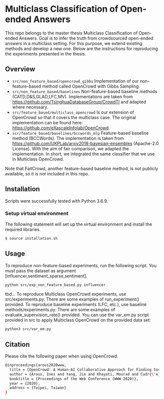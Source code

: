 # Multiclass Classification of Open-ended Answers
This repo belongs to the master thesis Multiclass Classification of Open-ended Answers. Goal is to infer the truth from crowdsourced open-ended answers in a multiclass setting. For this purpose, we extend existing methods and develop a new one. Below are the instructions for reproducing the experiments presented in the thesis.

## Overview
   * `src/non_feature_based/opencrowd_gibbs` Implementation of our non-feature-based method called OpenCrowd with Gibbs Sampling.
   * `src/non_feature_based/baselines` Non-feature-based baseline methods (CATD,D&S,GLAD,LFC,MV). Implementations are taken from https://github.com/TsinghuaDatabaseGroup/CrowdTI and adapted where necessary.
   * `src/feature_based/multiclass_opencrowd` Is our extension of OpenCrowd so that it covers the multiclass case. The original implementation can be found here: https://github.com/eXascaleInfolab/OpenCrowd.
   * `scr/feature_based/baselines/bccwords_mlp` Feature-based baseline method (BCCWords). The implementation is taken from https://github.com/UKPLab/arxiv2018-bayesian-ensembles (Apache-2.0 License). With the aim of fair comparison, we adapted the implementation. In short, we integrated the same classifier that we use in Multiclass OpenCrowd.

Note that FaitCrowd, another feature-based baseline method, is not publicly available, so it is not included in this repo.

## Installation
Scripts were successfully tested with Python 3.6.9.

### Setup virtual environment
The following statement will set up the virtual environment and install the required libraries.

``` bash 
$ source installation.sh
```

## Usage
To reproduce non-feature-based experiments, run the following script. You must pass the dataset as argument [influencer,sentiment_sparse,sentiment].
``` bash
python src/exp_non_feature_based.py influencer
```

tbd...
To reproduce Multiclass OpenCrowd experiments, use src/experiments.py. There are some examples of run_experiment() provided.
To reproduce baseline experiments (LFC, etc.), use baseline methods/experiments.py. There are some examples of evaluate_supervision_rate() provided.
You can use the var_em.py script provided in src to apply Multiclass OpenCrowd on the provided data set:
``` bash
python3 src/var_em.py
```

## Citation
Please cite the following paper when using OpenCrowd:
``` bash
@inproceedings{arous2020www,
  title = {OpenCrowd: A Human-AI Collaborative Approach for Finding Social Influencers via Open-Ended Answers Aggregation},
  author = {Arous, Ines and Yang, Jie and Khayati, Mourad and Cudr{\'e}-Mauroux, Philippe},
  booktitle = {Proceedings of the Web Conference (WWW 2020)},
  year = {2020},
  address = {Taipei, Taiwan}
}
```